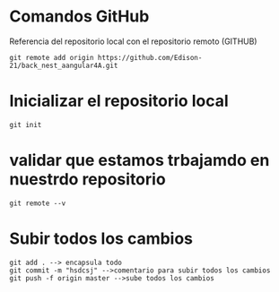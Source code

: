 # Comandos GitHub
Referencia del repositorio local con el repositorio remoto  (GITHUB)
````
git remote add origin https://github.com/Edison-21/back_nest_aangular4A.git
````
# Inicializar el repositorio local
```
git init
```
# validar que estamos trbajamdo en nuestrdo repositorio
```
git remote --v
```
# Subir todos los cambios
```
git add . --> encapsula todo 
git commit -m "hsdcsj" -->comentario para subir todos los cambios
git push -f origin master -->sube todos los cambios
```